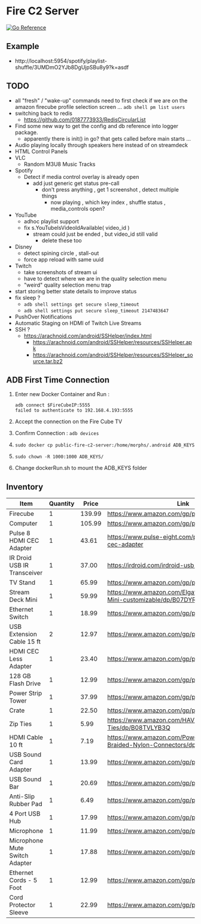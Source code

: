 # Fire C2 Server

[![Go Reference](https://pkg.go.dev/badge/github.com/0187773933/FireC2Server.svg)](https://pkg.go.dev/github.com/0187773933/FireC2Server)

## Example

- http://localhost:5954/spotify/playlist-shuffle/3UMDmO2YJb8DgUjpSBu8y9?k=asdf


## TODO

- all "fresh" / "wake-up" commands need to first check if we are on the amazon firecube profile selection screen ...
	`adb shell pm list users`
- switching back to redis
	- https://github.com/0187773933/RedisCircularList
- Find some new way to get the config and db reference into logger package.
	- apparently there is init() in go? that gets called before main starts ...
- Audio playing locally through speakers here instead of on streamdeck
- HTML Control Panels
- VLC
	- Random M3U8 Music Tracks
- Spotify
	- Detect if media control overlay is already open
		- add just generic get status pre-call
			- don't press anything , get 1 screenshot , detect multiple things
				- now playing , which key index , shuffle status , media_controls open?
- YouTube
	- adhoc playlist support
	- fix s.YouTubeIsVideoIdAvailable( video_id )
		- stream could just be ended , but video_id still valid
			- delete these too
- Disney
	- detect spining circle , stall-out
	- force app reload with same uuid
- Twitch
	- take screenshots of stream ui
	- have to detect where we are in the quality selection menu
	- "weird" quality selection menu trap
- start storing better state details to improve status
- fix sleep ?
	- `adb shell settings get secure sleep_timeout`
	- `adb shell settings put secure sleep_timeout 2147483647`
- PushOver Notifications
- Automatic Staging on HDMI of Twitch Live Streams
- SSH ?
	- https://arachnoid.com/android/SSHelper/index.html
		- https://arachnoid.com/android/SSHelper/resources/SSHelper.apk
		- https://arachnoid.com/android/SSHelper/resources/SSHelper_source.tar.bz2

## ADB First Time Connection

1. Enter new Docker Container and Run :

	```
	adb connect $FireCubeIP:5555
	failed to authenticate to 192.168.4.193:5555
	```

2. Accept the connection on the Fire Cube TV
3. Confirm Connection :
	`adb devices`
4. `sudo docker cp public-fire-c2-server:/home/morphs/.android ADB_KEYS`
5. `sudo chown -R 1000:1000 ADB_KEYS/`
6. Change dockerRun.sh to mount the ADB_KEYS folder

## Inventory

| Item                           | Quantity | Price  | Link                                                         |
| ------------------------------ | -------- | ------ | ------------------------------------------------------------ |
| Firecube                       | 1        | 139.99 | https://www.amazon.com/gp/product/B09BZZ3MM7                 |
| Computer                       | 1        | 105.99 | https://www.amazon.com/gp/product/B07QY8LDGX                 |
| Pulse 8 HDMI CEC Adapter       | 1        | 43.61  | https://www.pulse-eight.com/p/104/usb-hdmi-cec-adapter       |
| IR Droid USB IR Transceiver    | 1        | 37.00  | https://irdroid.com/irdroid-usb-ir-transceiver               |
| TV Stand                       | 1        | 65.99  | https://www.amazon.com/gp/product/B07V4PK8D5                 |
| Stream Deck Mini               | 1        | 59.99  | https://www.amazon.com/Elgato-Stream-Deck-Mini-customizable/dp/B07DYRS1WH |
| Ethernet Switch                | 1        | 18.99  | https://www.amazon.com/gp/product/B00A121WN6                 |
| USB Extension Cable 15 ft      | 2        | 12.97  | https://www.amazon.com/gp/product/B08M68HMJZ                 |
| HDMI CEC Less Adapter          | 1        | 23.40  | https://www.amazon.com/gp/product/B00DL48KVI                 |
| 128 GB Flash Drive             | 1        | 12.99  | https://www.amazon.com/gp/product/B015CH1PJU                 |
| Power Strip Tower              | 1        | 37.99  | https://www.amazon.com/gp/product/B01HPB7E9Q                 |
| Crate                          | 1        | 22.50  | https://www.amazon.com/gp/product/B0054029SM                 |
| Zip Ties                       | 1        | 5.99   | https://www.amazon.com/HAVE-ME-TD-Cable-Ties/dp/B08TVLYB3Q   |
| HDMI Cable 10 ft               | 1        | 7.19   | https://www.amazon.com/PowerBear-Cable-Braided-Nylon-Connectors/dp/B07X37CG9V |
| USB Sound Card Adapter         | 1        | 13.99  | https://www.amazon.com/gp/product/B072BMG9TB                 |
| USB Sound Bar                  | 1        | 20.69  | https://www.amazon.com/gp/product/B085HZPNRJ                 |
| Anti-Slip Rubber Pad           | 1        | 6.49   | https://www.amazon.com/gp/product/B09GLTTTTW                 |
| 4 Port USB Hub                 | 1        | 17.99  | https://www.amazon.com/gp/product/B083XTKV8V                 |
| Microphone                     | 1        | 11.99  | https://www.amazon.com/gp/product/B075VQ7VG7                 |
| Microphone Mute Switch Adapter | 1        | 17.88  | https://www.amazon.com/gp/product/B08DRCRNRQ                 |
| Ethernet Cords - 5 Foot        | 1        | 12.99  | https://www.amazon.com/gp/product/B00E5I7VJG                 |
| Cord Protector Sleeve          | 1        | 22.99  | https://www.amazon.com/gp/product/B07FW3MKGH                 |